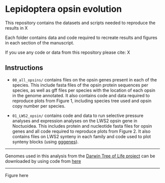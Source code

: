 # Lepidoptera opsin evolution
This repository contains the datasets and scripts needed to reproduce the results in X

Each folder contains data and code required to recreate results and figures in each section of the manuscript.

If you use any code or data from this repository please cite:
X

## Instructions

* `00_all_opsins/` contains files on the opsin genes present in each of the species. This include fasta files of the opsin protein sequences per species, as well as gff files per species with the location of each opsin in the genome annotated. It also contains code and data required to reproduce plots from Figure 1, including species tree used and opsin copy number per species.

* `01_LWS2_opsin/` contains code and data to run selective pressure analyses and expression analyses on the LWS2 opsin gene in Noctuoidea. This includes protein and nucleotide fasta files for opsin genes and all code required to reproduce plots from Figure 2. It also contains files on LWS2 synteny in each family and code used to plot synteny blocks (using [gggenes](https://github.com/wilkox/gggenes/tree/master)).

---

Genomes used in this analysis from the [Darwin Tree of Life project](https://www.darwintreeoflife.org/) can be downloaded by using code from [here](https://github.com/PeterMulhair/DToL_insects)

---

Figure here